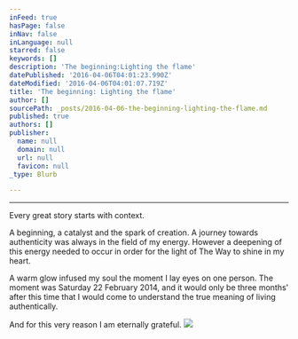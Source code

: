 ```yaml
---
inFeed: true
hasPage: false
inNav: false
inLanguage: null
starred: false
keywords: []
description: 'The beginning:Lighting the flame'
datePublished: '2016-04-06T04:01:23.990Z'
dateModified: '2016-04-06T04:01:07.719Z'
title: 'The beginning: Lighting the flame'
author: []
sourcePath: _posts/2016-04-06-the-beginning-lighting-the-flame.md
published: true
authors: []
publisher:
  name: null
  domain: null
  url: null
  favicon: null
_type: Blurb

---
```

****

Every great story starts with context. 

A
beginning, a catalyst and the spark of creation. A journey towards authenticity was always
in the field of my energy. However a deepening of this energy needed to occur
in order for the light of The Way to shine in my heart.

A warm glow infused my soul the moment I
lay eyes on one person. The moment was Saturday 22 February 2014, and it would
only be three months' after this time that I would come to understand the true
meaning of living authentically.

And for this very reason I am eternally
grateful.
![](https://the-grid-user-content.s3-us-west-2.amazonaws.com/3e4e1a64-8822-427c-9987-907732e39c4f.jpg)